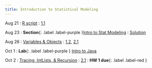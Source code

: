 ```yaml
---
title: Introduction to Statistical Modeling
---
```


Aug 21
: [R script](#)
  : [1.1](#)

Aug 23
: **Section**{: .label .label-purple }[Intro to Stat Modeling](#)
  : [Solution](#)

Aug 26
: [Variables & Objects](#)
  : [1.2](#), [2.1](#)

Oct 1
: **Lab**{: .label .label-purple } [Intro to Java](#)

Oct 2
: [Tracing, IntLists, & Recursion](#)
  : [2.1](#)
: **HW 1 due**{: .label .label-red }
